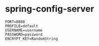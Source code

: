 # spring-config-server

```
PORT=8888
PROFILE=default
USERNAME=username
PASSWORD=password
ENCRYPT_KEY=RandomString
```
